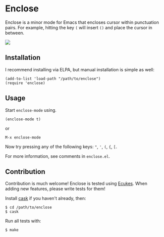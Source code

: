 # Enclose
Enclose is a minor mode for Emacs that encloses cursor within
punctuation pairs. For example, hitting the key `(` will insert `()`
and place the cursor in between.

[<img src="http://img.youtube.com/vi/zAPQ_WgVySw/0.jpg">](https://www.youtube.com/watch?v=zAPQ_WgVySw)

## Installation
I recommend installing via ELPA, but manual installation is simple as well:

    (add-to-list 'load-path "/path/to/enclose")
    (require 'enclose)

## Usage
Start `enclose-mode` using.

    (enclose-mode t)
    
or

    M-x enclose-mode

Now try pressing any of the following keys: `"`, `'`, `(`, `{`, `[`.

For more information, see comments in `enclose.el`.

## Contribution
Contribution is much welcome! Enclose is tested using [Ecukes](http://ecukes.info). When
adding new features, please write tests for them!

Install [cask](https://github.com/rejeep/cask.el) if you haven't
already, then:

    $ cd /path/to/enclose
    $ cask

Run all tests with:

    $ make
